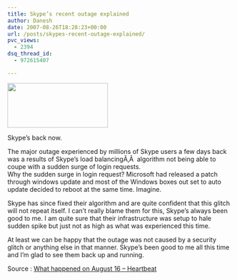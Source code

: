```yaml
---
title: Skype’s recent outage explained
author: Danesh
date: 2007-08-26T18:28:23+00:00
url: /posts/skypes-recent-outage-explained/
pvc_views:
  - 2394
dsq_thread_id:
  - 972615407

---
```

<img loading="lazy" src="/techblog/wp-content/uploads/2007/01/skype30thumbnail.png" height="100" width="225" />

Skype&#8217;s back now.

The major outage experienced by millions of Skype users a few days back was a results of Skype&#8217;s load balancingÃ‚Â  algorithm not being able to coupe with a sudden surge of login requests.  
Why the sudden surge in login request? Microsoft had released a patch through windows update and most of the Windows boxes out set to auto update decided to reboot at the same time. Imagine.

Skype has since fixed their algorithm and are quite confident that this glitch will not repeat itself. I can&#8217;t really blame them for this, Skype&#8217;s always been good to me. I am quite sure that their infrastructure was setup to hale sudden spike but just not as high as what was experienced this time.

At least we can be happy that the outage was not caused by a security glitch or anything else in that manner. Skype&#8217;s been good to me all this time and I&#8217;m glad to see them back up and running.

Source : [What happened on August 16 &#8211; Heartbeat][1]

 [1]: http://heartbeat.skype.com/2007/08/what_happened_on_august_16.html
